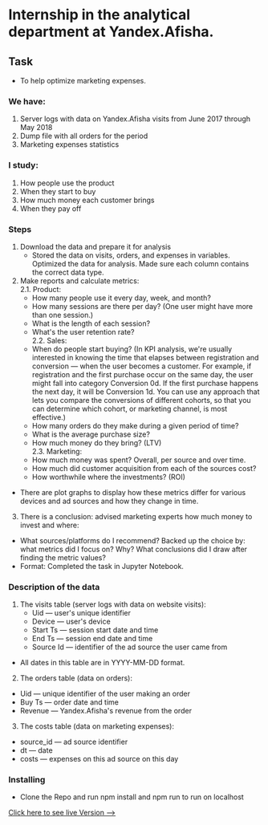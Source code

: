 # Internship in the analytical department at Yandex.Afisha.

## Task
* To help optimize marketing expenses. 

### We have:

1. Server logs with data on Yandex.Afisha visits from June 2017 through May 2018
2. Dump file with all orders for the period
3. Marketing expenses statistics

### I study:

1. How people use the product
2. When they start to buy
3. How much money each customer brings
4. When they pay off

### Steps

1. Download the data and prepare it for analysis
   - Stored the data on visits, orders, and expenses in variables. Optimized the data for analysis. Made sure each column contains the correct data type. 
2. Make reports and calculate metrics:<br>
   2.1. Product:<br>
      - How many people use it every day, week, and month?
      - How many sessions are there per day? (One user might have more than one session.)
      - What is the length of each session?
      - What's the user retention rate?<br>
   2.2. Sales:<br>
      - When do people start buying? (In KPI analysis, we're usually interested in knowing the time that elapses between registration and conversion — when the user becomes a customer. For example, if registration and the first purchase occur on the same day, the user might fall into category Conversion 0d. If the first purchase happens the next day, it will be Conversion 1d. You can use any approach that lets you compare the conversions of different cohorts, so that you can determine which cohort, or marketing channel, is most effective.)
      - How many orders do they make during a given period of time?
      - What is the average purchase size?
      - How much money do they bring? (LTV)<br>
   2.3. Marketing:<br>
      - How much money was spent? Overall, per source and over time.
      - How much did customer acquisition from each of the sources cost?
      - How worthwhile where the investments? (ROI)
* There are plot graphs to display how these metrics differ for various devices and ad sources and how they change in time.

3. There is a conclusion: advised marketing experts how much money to invest and where:
  * What sources/platforms do I recommend? Backed up the choice by: what metrics did I focus on? Why? What conclusions did I draw after finding the metric values?
  * Format: Completed the task in Jupyter Notebook.

### Description of the data
1. The visits table (server logs with data on website visits):
   - Uid — user's unique identifier
   - Device — user's device
   - Start Ts — session start date and time
   - End Ts — session end date and time
   - Source Id — identifier of the ad source the user came from
* All dates in this table are in YYYY-MM-DD format.
2. The orders table (data on orders):
  - Uid — unique identifier of the user making an order
  - Buy Ts — order date and time
  - Revenue — Yandex.Afisha's revenue from the order
3. The costs table (data on marketing expenses):
  - source_id — ad source identifier
  - dt — date
  - costs — expenses on this ad source on this day


### Installing 
* Clone the Repo and run npm install and npm run to run on localhost

[Click here to see live Version --> ](https://newmovies.netlify.app)
